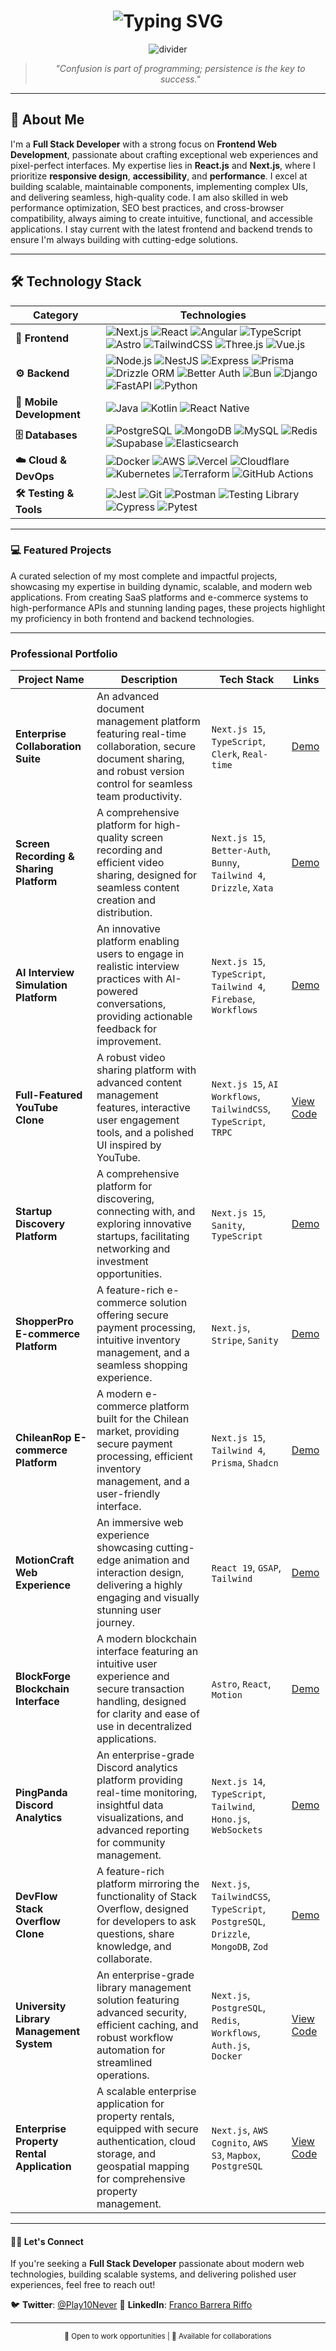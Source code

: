 <div align="center">
  <h1 align="center">
    <img src="https://readme-typing-svg.demolab.com?font=Fira+Code&weight=600&size=35&pause=1000&color=FFFFFF&background=000000&center=true&vCenter=true&random=false&width=1000&height=100&lines=Franko+Barrera;Full+Stack+Developer+%26+Frontend+Web+Developer;Building+Modern+%26+Scalable+Solutions" alt="Typing SVG" />
  </h1>

  <div align="center">
    <img src="https://user-images.githubusercontent.com/73097560/115834477-dbab4500-a447-11eb-908a-139a6edaec5c.gif" alt="divider">
  </div>

  <div align="center">
    <blockquote>
      <em>"Confusion is part of programming; persistence is the key to success."</em>
    </blockquote>
  </div>
</div>

---

## 🚀 About Me

I'm a **Full Stack Developer** with a strong focus on **Frontend Web Development**, passionate about crafting exceptional web experiences and pixel-perfect interfaces. My expertise lies in **React.js** and **Next.js**, where I prioritize **responsive design**, **accessibility**, and **performance**. I excel at building scalable, maintainable components, implementing complex UIs, and delivering seamless, high-quality code. I am also skilled in web performance optimization, SEO best practices, and cross-browser compatibility, always aiming to create intuitive, functional, and accessible applications. I stay current with the latest frontend and backend trends to ensure I'm always building with cutting-edge solutions.

---

## 🛠️ Technology Stack

| Category | Technologies |
|----------|-------------|
| **🎨 Frontend** | ![Next.js](https://img.shields.io/badge/Next.js-000?logo=nextdotjs) ![React](https://img.shields.io/badge/React-61DAFB?logo=react&logoColor=black) ![Angular](https://img.shields.io/badge/Angular-DD0031?logo=angular&logoColor=white) ![TypeScript](https://img.shields.io/badge/TypeScript-3178C6?logo=typescript&logoColor=white) ![Astro](https://img.shields.io/badge/Astro-BC52EE?logo=astro&logoColor=white) ![TailwindCSS](https://img.shields.io/badge/Tailwind-06B6D4?logo=tailwindcss&logoColor=white) ![Three.js](https://img.shields.io/badge/Three.js-000?logo=threedotjs) ![Vue.js](https://img.shields.io/badge/Vue.js-4FC08D?logo=vuedotjs&logoColor=white) |
| **⚙️ Backend** | ![Node.js](https://img.shields.io/badge/Node.js-339933?logo=nodedotjs&logoColor=white) ![NestJS](https://img.shields.io/badge/NestJS-E0234E?logo=nestjs&logoColor=white) ![Express](https://img.shields.io/badge/Express-000?logo=express) ![Prisma](https://img.shields.io/badge/Prisma-2D3748?logo=prisma) ![Drizzle ORM](https://img.shields.io/badge/Drizzle_ORM-00C4B4?logo=drizzle&logoColor=white) ![Better Auth](https://img.shields.io/badge/Better_Auth-000000?logo=auth0&logoColor=white) ![Bun](https://img.shields.io/badge/Bun-000000?logo=bun&logoColor=white) ![Django](https://img.shields.io/badge/Django-092E20?logo=django) ![FastAPI](https://img.shields.io/badge/FastAPI-009688?logo=fastapi&logoColor=white) ![Python](https://img.shields.io/badge/Python-3776AB?logo=python&logoColor=white) |
| **📱 Mobile Development** | ![Java](https://img.shields.io/badge/Java-007396?logo=java&logoColor=white) ![Kotlin](https://img.shields.io/badge/Kotlin-7F52FF?logo=kotlin&logoColor=white) ![React Native](https://img.shields.io/badge/React_Native-61DAFB?logo=react&logoColor=black) |
| **🗄️ Databases** | ![PostgreSQL](https://img.shields.io/badge/PostgreSQL-4169E1?logo=postgresql&logoColor=white) ![MongoDB](https://img.shields.io/badge/MongoDB-47A248?logo=mongodb&logoColor=white) ![MySQL](https://img.shields.io/badge/MySQL-4479A1?logo=mysql&logoColor=white) ![Redis](https://img.shields.io/badge/Redis-DC382D?logo=redis&logoColor=white) ![Supabase](https://img.shields.io/badge/Supabase-3FCF8E?logo=supabase&logoColor=white) ![Elasticsearch](https://img.shields.io/badge/Elasticsearch-005571?logo=elasticsearch&logoColor=white) |
| **☁️ Cloud & DevOps** | ![Docker](https://img.shields.io/badge/Docker-2496ED?logo=docker&logoColor=white) ![AWS](https://img.shields.io/badge/AWS-232F3E?logo=amazonaws) ![Vercel](https://img.shields.io/badge/Vercel-000?logo=vercel) ![Cloudflare](https://img.shields.io/badge/Cloudflare-F38020?logo=cloudflare&logoColor=white) ![Kubernetes](https://img.shields.io/badge/Kubernetes-326CE5?logo=kubernetes&logoColor=white) ![Terraform](https://img.shields.io/badge/Terraform-623CE4?logo=terraform&logoColor=white) ![GitHub Actions](https://img.shields.io/badge/GitHub_Actions-2088FF?logo=githubactions&logoColor=white) |
| **🛠️ Testing & Tools** | ![Jest](https://img.shields.io/badge/Jest-C21325?logo=jest&logoColor=white) ![Git](https://img.shields.io/badge/Git-F05032?logo=git&logoColor=white) ![Postman](https://img.shields.io/badge/Postman-FF6C37?logo=postman&logoColor=white) ![Testing Library](https://img.shields.io/badge/Testing_Library-E33332?logo=testinglibrary&logoColor=white) ![Cypress](https://img.shields.io/badge/Cypress-17202C?logo=cypress&logoColor=white) ![Pytest](https://img.shields.io/badge/Pytest-0A9EDC?logo=pytest&logoColor=white) |

---

### 💻 **Featured Projects**

A curated selection of my most complete and impactful projects, showcasing my expertise in building dynamic, scalable, and modern web applications. From creating SaaS platforms and e-commerce systems to high-performance APIs and stunning landing pages, these projects highlight my proficiency in both frontend and backend technologies.

---

### Professional Portfolio

| Project Name | Description | Tech Stack | Links |
|---|---|---|---|
| **Enterprise Collaboration Suite** | An advanced document management platform featuring real-time collaboration, secure document sharing, and robust version control for seamless team productivity. | `Next.js 15`, `TypeScript`, `Clerk`, `Real-time` | [Demo](https://google-docs-beige.vercel.app/documents/1234) |
| **Screen Recording & Sharing Platform** | A comprehensive platform for high-quality screen recording and efficient video sharing, designed for seamless content creation and distribution. | `Next.js 15`, `Better-Auth`, `Bunny`, `Tailwind 4`, `Drizzle`, `Xata` | [Demo](https://sharecording.up.railway.app/) |
| **AI Interview Simulation Platform** | An innovative platform enabling users to engage in realistic interview practices with AI-powered conversations, providing actionable feedback for improvement. | `Next.js 15`, `TypeScript`, `Tailwind 4`, `Firebase`, `Workflows` | [Demo](https://entrevisai.vercel.app) |
| **Full-Featured YouTube Clone** | A robust video sharing platform with advanced content management features, interactive user engagement tools, and a polished UI inspired by YouTube. | `Next.js 15`, `AI Workflows`, `TailwindCSS`, `TypeScript`, `TRPC` | [View Code](https://github.com/Lostovayne/Build-youtube-clone-with-nextjs) |
| **Startup Discovery Platform** | A comprehensive platform for discovering, connecting with, and exploring innovative startups, facilitating networking and investment opportunities. | `Next.js 15`, `Sanity`, `TypeScript` | [Demo](https://yc-directory-topaz.vercel.app/) |
| **ShopperPro E-commerce Platform** | A feature-rich e-commerce solution offering secure payment processing, intuitive inventory management, and a seamless shopping experience. | `Next.js`, `Stripe`, `Sanity` | [Demo](https://shoper-store.vercel.app/) |
| **ChileanRop E-commerce Platform** | A modern e-commerce platform built for the Chilean market, providing secure payment processing, efficient inventory management, and a user-friendly interface. | `Next.js 15`, `Tailwind 4`, `Prisma`, `Shadcn` | [Demo](https://ropachilean.vercel.app) |
| **MotionCraft Web Experience** | An immersive web experience showcasing cutting-edge animation and interaction design, delivering a highly engaging and visually stunning user journey. | `React 19`, `GSAP`, `Tailwind` | [Demo](https://winning-web.vercel.app/) |
| **BlockForge Blockchain Interface** | A modern blockchain interface featuring an intuitive user experience and secure transaction handling, designed for clarity and ease of use in decentralized applications. | `Astro`, `React`, `Motion` | [Demo](https://dark-blockchain.vercel.app/) |
| **PingPanda Discord Analytics** | An enterprise-grade Discord analytics platform providing real-time monitoring, insightful data visualizations, and advanced reporting for community management. | `Next.js 14`, `TypeScript`, `Tailwind`, `Hono.js`, `WebSockets` | [Demo](https://notifydiscord.vercel.app/) |
| **DevFlow Stack Overflow Clone** | A feature-rich platform mirroring the functionality of Stack Overflow, designed for developers to ask questions, share knowledge, and collaborate. | `Next.js`, `TailwindCSS`, `TypeScript`, `PostgreSQL`, `Drizzle`, `MongoDB`, `Zod` | [Demo](https://dev-platform.netlify.app/) |
| **University Library Management System** | An enterprise-grade library management solution featuring advanced security, efficient caching, and robust workflow automation for streamlined operations. | `Next.js`, `PostgreSQL`, `Redis`, `Workflows`, `Auth.js`, `Docker` | [View Code](https://github.com/Lostovayne/University-library-with-dashboard) |
| **Enterprise Property Rental Application** | A scalable enterprise application for property rentals, equipped with secure authentication, cloud storage, and geospatial mapping for comprehensive property management. | `Next.js`, `AWS Cognito`, `AWS S3`, `Mapbox`, `PostgreSQL` | [View Code](https://github.com/Lostovayne/rental-enterprice-app) |

---

#### 👨‍🚀 **Let's Connect**

If you're seeking a **Full Stack Developer** passionate about modern web technologies, building scalable systems, and delivering polished user experiences, feel free to reach out!

🐦 **Twitter**: [@Play10Never](https://x.com/Play10Never)
🔗 **LinkedIn**: [Franco Barrera Riffo](https://www.linkedin.com/franco-barrera-riffo/)

---

<div align="center">
  <sub>💼 Open to work opportunities | 🤝 Available for collaborations</sub>
</div>
